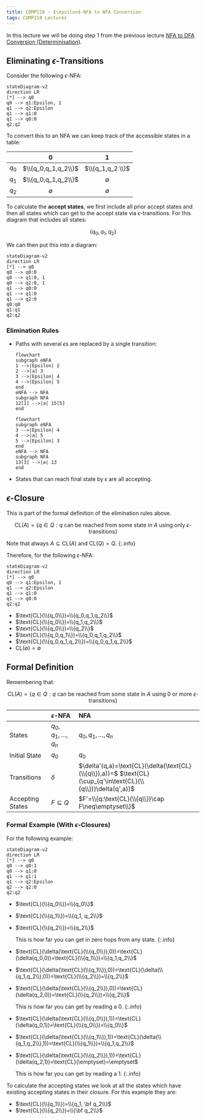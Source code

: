 ```yaml
---
title: COMP218 - $\epsilon$-NFA to NFA Conversion
tags: COMP218 Lectures
---
```

In this lecture we will be doing step 1 from the previous lecture [NFA to DFA Conversion (Determinisation)]({{site.baseurl}}/comp218/lectures/2021/10/04/1.html).

## Eliminating $\epsilon$-Transitions
Consider the following $\epsilon$-NFA:

```mermaid
stateDiagram-v2
direction LR
[*] --> q0
q0 --> q1:Epsilon, 1
q1 --> q2:Epsilon
q1 --> q1:0
q1 --> q0:0
q2:q2
```

To convert this to an NFA we can keep track of the accessible states in a table:

| | 0 | 1 |
| :-: | :-: | :-: |
| $q_0$ | $\\{q_0,q_1,q_2\\}$ | $\\{q_1,q_2 \\}$ | 
| $q_1$ | $\\{q_0,q_1,q_2\\}$ | $\emptyset$ |
| $q_2$ | $\emptyset$ | $\emptyset$ |

To calculate the **accept states**, we first include all prior accept states and then all states which can get to the accept state via $\epsilon$-transitions. For this diagram that includes all states:

$$\{q_0, q_1, q_2\}$$

We can then put this into a diagram:

```mermaid
stateDiagram-v2
direction LR
[*] --> q0
q0 --> q0:0
q0 --> q1:0, 1
q0 --> q2:0, 1
q1 --> q0:0
q1 --> q1:0
q1 --> q2:0
q0:q0
q1:q1
q2:q2
```

### Elimination Rules
* Paths with several $\epsilon$s are replaced by a single transition:

	```mermaid
	flowchart
	subgraph eNFA
	1 -->|Epsilon| 2
	2 -->|a| 3
	3 -->|Epsilon| 4
	4 -->|Epsilon| 5
	end
	eNFA --> NFA
	subgraph NFA
	12[1] -->|a| 15[5]
	end
	```

	```mermaid
	flowchart
	subgraph eNFA
	3 -->|Epsilon| 4
	4 -->|a| 5
	5 -->|Epsilon| 3
	end
	eNFA --> NFA
	subgraph NFA
	13[3] -->|a| 13
	end
	```

* States that can reach final state by $\epsilon$ are all accepting.

## $\epsilon$-Closure
This is part of the formal definition of the elimination rules above.

$$\text{CL}(A)=\{q\in Q:q\text{ can be reached from some state in } A \text{ using only } \epsilon\text{-transitions}\}$$

Note that always $A\subseteq \text{CL}(A)$ and $\text{CL}(Q)=Q$.
{:.info}

Therefore, for the following $\epsilon$-NFA:

```mermaid
stateDiagram-v2
direction LR
[*] --> q0
q0 --> q1:Epsilon, 1
q1 --> q2:Epsilon
q1 --> q1:0
q1 --> q0:0
q2:q2
```

* $\text{CL}(\\{q_0\\})=\\{q_0,q_1,q_2\\}$
* $\text{CL}(\\{q_0\\})=\\{q_1,q_2\\}$
* $\text{CL}(\\{q_0\\})=\\{q_2\\}$
* $\text{CL}(\\{q_0,q_1\\})=\\{q_0,q_1,q_2\\}$
* $\text{CL}(\\{q_0,q_1,q_2\\})=\\{q_0,q_1,q_2\\}$
* $\text{CL}(\emptyset)=\emptyset$

## Formal Definition
Remembering that:

$$\text{CL}(A)=\{q\in Q:q\text{ can be reached from some state in } A \text{ using 0 or more } \epsilon\text{-transitions}\}$$

| | $\epsilon$-NFA | NFA |
| :-- | :-- | :-- |
| States | $q_0,q_1,\ldots,q_n$ | $q_0,q_1,\ldots,q_n$ |
| Initial State | $q_0$ | $q_0$ |
| Transitions | $\delta$ | $\delta'(q,a)=\text{CL}(\delta(\text{CL}(\\{q\\}),a))=$ $\text{CL}(\cup_{q'\in\text{CL}(\\{q\\})}\delta(q',a))$ |
| Accepting States | $F\subseteq Q$ | $F'=\\{q:\text{CL}(\\{q\\})\cap F\neq\emptyset\\}$ |

### Formal Example (With $\epsilon$-Closures)
For the following example:

```mermaid
stateDiagram-v2
direction LR
[*] --> q0
q0 --> q0:1
q0 --> q1:0
q1 --> q1:1
q1 --> q2:Epsilon
q2 --> q2:0
q2:q2
```

* $\text{CL}(\\{q_0\\})=\\{q_0\\}$
* $\text{CL}(\\{q_1\\})=\\{q_1, q_2\\}$
* $\text{CL}(\\{q_2\\})=\\{q_2\\}$

	This is how far you can get in zero hops from any state.
	{:.info}
	
* $\text{CL}(\delta(\text{CL}(\\{q_0\\}),0))=\text{CL}(\delta(q_0,0))=\text{CL}(\\{q_1\\})=\\{q_1,q_2\\}$
* $\text{CL}(\delta(\text{CL}(\\{q_1\\}),0))=\text{CL}(\delta(\\{q_1,q_2\\},0))=\text{CL}(\\{q_2\\})=\\{q_2\\}$
* $\text{CL}(\delta(\text{CL}(\\{q_2\\}),0))=\text{CL}(\delta(q_2,0))=\text{CL}(\\{q_2\\})=\\{q_2\\}$


	This is how far you can get by reading a 0.
	{:.info}

* $\text{CL}(\delta(\text{CL}(\\{q_0\\}),1))=\text{CL}(\delta(q_0,1))=\text{CL}(\\{q_0\\})=\\{q_0\\}$
* $\text{CL}(\delta(\text{CL}(\\{q_1\\}),1))=\text{CL}(\delta(\\{q_1,q_2\\},1))=\text{CL}(\\{q_1\\})=\\{q_1,q_2\\}$
* $\text{CL}(\delta(\text{CL}(\\{q_2\\}),1))=\text{CL}(\delta(q_2,1))=\text{CL}(\emptyset)=\emptyset$


	This is how far you can get by reading a 1.
	{:.info}
	
To calculate the accepting states we look at all the states which have existing accepting states in their closure. For this example they are:

* $\text{CL}(\\{q_1\\})=\\{q_1, \bf q_2\\}$
* $\text{CL}(\\{q_2\\})=\\{\bf q_2\\}$

